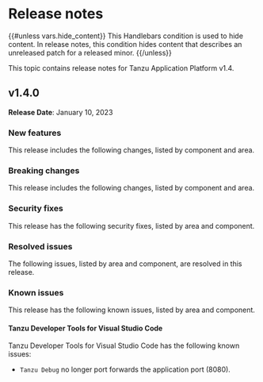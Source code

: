 # Release notes

{{#unless vars.hide_content}}
This Handlebars condition is used to hide content.
In release notes, this condition hides content that describes an unreleased patch for a released minor.
{{/unless}}

This topic contains release notes for Tanzu Application Platform v1.4.

## <a id='1-4-0'></a> v1.4.0

**Release Date**: January 10, 2023

### <a id='1-4-0-new-features'></a> New features

This release includes the following changes, listed by component and area.

### <a id='1-4-0-breaking-changes'></a> Breaking changes

This release includes the following changes, listed by component and area.

### <a id='1-4-0-security-fixes'></a> Security fixes

This release has the following security fixes, listed by area and component.

### <a id='1-4-0-resolved-issues'></a> Resolved issues

The following issues, listed by area and component, are resolved in this release.

### <a id='1-4-0-known-issues'></a> Known issues

This release has the following known issues, listed by area and component.

#### <a id="1-4-0-vscode-ki"></a> Tanzu Developer Tools for Visual Studio Code

Tanzu Developer Tools for Visual Studio Code has the following known issues:

- `Tanzu Debug` no longer port forwards the application port (8080).

